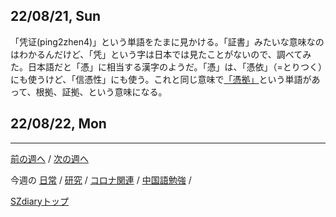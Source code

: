 ## 22/08/21, Sun

「凭证(ping2zhen4)」という単語をたまに見かける。「証書」みたいな意味なのはわかるんだけど、「凭」という字は日本では見たことがないので、調べてみた。日本語だと「憑」に相当する漢字のようだ。「憑」は、「憑依」（=とりつく）にも使うけど、「信憑性」にも使う。これと同じ意味で[「憑拠」](https://dictionary.goo.ne.jp/word/%E6%86%91%E6%8B%A0/#jn-187725)という単語があって、根拠、証拠、という意味になる。


## 22/08/22, Mon



***

[前の週へ](2207-2.md) /
[次の週へ](2208-4.md)

今週の
[日常](../diary/2208-3.md) /
[研究](../research/2208-3.md) /
[コロナ関連](../covid19/2208-3.md) / 
[中国語勉強](../chinese/2208-3.md) / 

[SZdiaryトップ](../../README.md)
